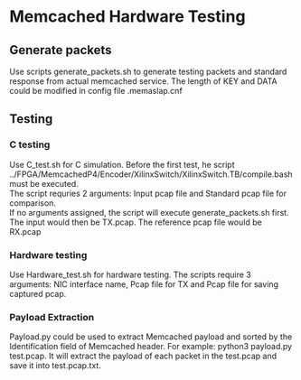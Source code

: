 # Memcached Hardware Testing

## Generate packets
Use scripts generate\_packets.sh to generate testing packets and standard response from actual memcached service. The length of KEY and DATA could be modified in config file .memaslap.cnf

## Testing
### C testing
Use C\_test.sh for C simulation. Before the first test, he script ../FPGA/MemcachedP4/Encoder/XilinxSwitch/XilinxSwitch.TB/compile.bash must be executed. <br/>
The script requries 2 arguments: Input pcap file and Standard pcap file for comparison.<br/>
If no arguments assigned, the script will execute generate\_packets.sh first. The input would then be TX.pcap. The reference pcap file would be RX.pcap
### Hardware testing
Use Hardware\_test.sh for hardware testing. The scripts require 3 arguments: NIC interface name, Pcap file for TX and Pcap file for saving captured pcap.
### Payload Extraction
Payload.py could be used to extract Memcached payload and sorted by the Identification field of Memcached header. For example: python3 payload.py test.pcap. It will extract the payload of each packet in the test.pcap and save it into test.pcap.txt.

